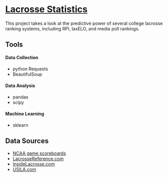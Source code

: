 # [Lacrosse Statistics](https://ehuegler.github.io/lacrosse_statistics/)

This project takes a look at the predictive power of several college lacrosse ranking systems, including RPI, laxELO, and media poll rankings.

## Tools

#### Data Collection
- python Requests
- BeautifulSoup

#### Data Analysis
- pandas
- scipy

#### Machine Learning
- sklearn

## Data Sources
- [NCAA game scoreboards](https://stats.ncaa.org/season_divisions/17822/scoreboards?utf8=%E2%9C%93&season_division_id=&game_date=04%2F16%2F2022&conference_id=0&tournament_id=&commit=Submit)
- [LacrosseReference.com](https://lacrossereference.com/stats/elo-d1-men/)
- [InsideLacrosse.com](https://www.insidelacrosse.com/league/di/polls/2022)
- [USILA.com](https://usila.org/news/2022/5/9/mens-lacrosse-usila-dynamic-2022-mens-coaches-division-i-poll-week-of-may-9-1.aspx)
